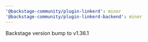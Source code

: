```yaml
---
'@backstage-community/plugin-linkerd': minor
'@backstage-community/plugin-linkerd-backend': minor
---
```


Backstage version bump to v1.36.1
